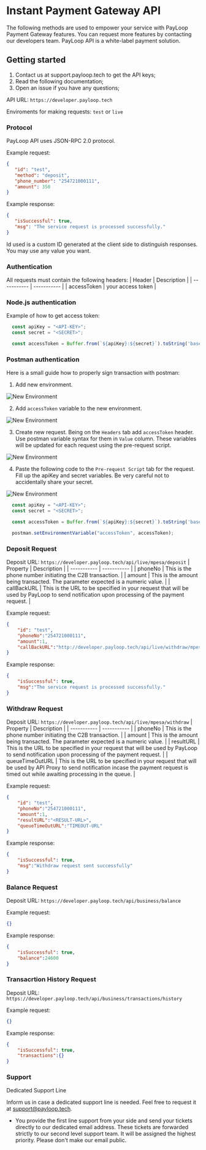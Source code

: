 # Instant Payment Gateway API
The following methods are used to empower your service with PayLoop Payment Gateway features. You can request more features by contacting our developers team. PayLoop API is a white-label payment solution.

## Getting started
1. Contact us at support.payloop.tech to get the API keys;
2. Read the following documentation;
3. Open an issue if you have any questions;

API URL: ``` https://developer.payloop.tech ```

Enviroments for making requests: ``` test ``` or  ``` live ``` 

### Protocol
PayLoop API uses JSON-RPC 2.0 protocol.

Example request:
```JSON
{
   "id": "test",
   "method": "deposit",
   "phone_number": "254721000111",
   "amount": 350
}
```

Example response:
```JSON
{
   "isSuccessful": true,
   "msg": "The service request is processed successfully."
}
```

Id used is a custom ID generated at the client side to distinguish responses. You may use any value you want.

### Authentication
All requests must contain the following headers:
| Header      | Description |
| ----------- | ----------- |
| accessToken      | your access token       |

### Node.js authentication
Example of how to get access token:
```JavaScript
  const apiKey = "<API-KEY>";
  const secret = "<SECRET>";

  const accessToken = Buffer.from(`${apiKey}:${secret}`).toString('base64');

```

### Postman authentication
Here is a small guide how to properly sign transaction with postman:

1. Add new environment.

![New Environment](/images/newEnvironment.png "New Environment")

2. Add ```accessToken``` variable to the new environment.

![New Environment](/images/addVariable.png "New Environment")

3. Create new request. Being on the ```Headers``` tab add ```accessToken``` header. Use postman variable syntax for them in ```Value``` column. These variables will be updated for each request using the pre-request script.

![New Environment](/images/addHeader.png "New Environment")

4. Paste the following code to the ```Pre-request Script``` tab for the request. Fill up the apiKey and secret variables. Be very careful not to accidentally share your secret.

![New Environment](/images/addRequestScript.png "New Environment")

```JavaScript
  const apiKey = "<API-KEY>";
  const secret = "<SECRET>";

  const accessToken = Buffer.from(`${apiKey}:${secret}`).toString('base64');

  postman.setEnvironmentVariable("accessToken", accessToken);
```
### Deposit Request
Deposit URL: ``` https://developer.payloop.tech/api/live/mpesa/deposit ```
| Property      | Description |
| ----------- | ----------- |
| phoneNo      | This is the phone number initiating the C2B transaction.      |
| amount      | This is the amount being transacted. The parameter expected is a numeric value.       |
| callBackURL      | 	This is the URL to be specified in your request that will be used by PayLoop to send notification upon processing of the payment request.      |

Example request:
```JSON
{
    "id": "test",
    "phoneNo":"254721000111",
    "amount":1,
    "callBackURL":"http://developer.payloop.tech/api/live/withdraw/mpesa/response"
}
```
Example response:
```JSON
{
    "isSuccessful": true,
    "msg":"The service request is processed successfully."
}
```

### Withdraw Request
Deposit URL: ``` https://developer.payloop.tech/api/live/mpesa/withdraw ```
| Property      | Description |
| ----------- | ----------- |
| phoneNo      | This is the phone number initiating the C2B transaction.      |
| amount      | This is the amount being transacted. The parameter expected is a numeric value.       |
| resultURL      | 	This is the URL to be specified in your request that will be used by PayLoop to send notification upon processing of the payment request.      |
| queueTimeOutURL      | 	This is the URL to be specified in your request that will be used by API Proxy to send notification incase the payment request is timed out while awaiting processing in the queue.     |

Example request:
```JSON
{
    "id": "test",
    "phoneNo":"254721000111",
    "amount":1,
    "resultURL":"<RESULT-URL>",
    "queueTimeOutURL":"TIMEOUT-URL"
}
```
Example response:
```JSON
{
    "isSuccessful": true,
    "msg":"Withdraw request sent successfully"
}
```
### Balance Request
Deposit URL: ``` https://developer.payloop.tech/api/business/balance ```

Example request:
```JSON
{}
```
Example response:
```JSON
{
    "isSuccessful": true,
    "balance":24600
}
```

### Transacrtion History Request
Deposit URL: ``` https://developer.payloop.tech/api/business/transactions/history ```

Example request:
```JSON
{}
```
Example response:
```JSON
{
    "isSuccessful": true,
    "transactions":{}
}
```


### Support
Dedicated Support Line

Inform us in case a dedicated support line is needed. Feel free to request it at support@payloop.tech.
- You provide the first line support from your side and send your tickets directly to our dedicated email address. These tickets are forwarded strictly to our second level support team. It will be assigned the highest priority. Please don't make our email public.
